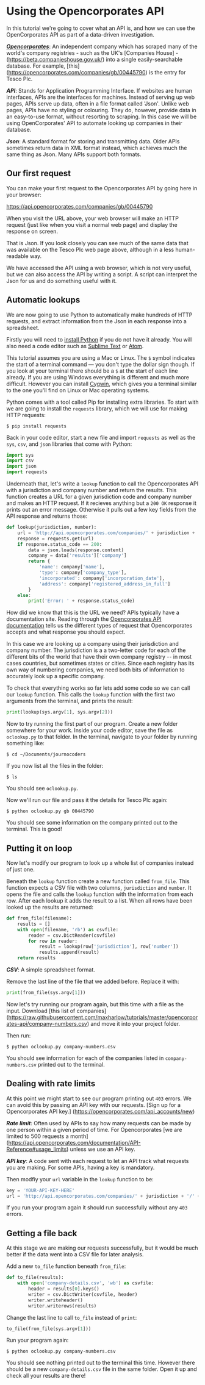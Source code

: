 Using the Opencorporates API
============================

In this tutorial we're going to cover what an API is, and how we can use the OpenCorporates API as part of a data-driven investigation.

***[Opencorporates](https://opencorporates.com/)***: An independent company which has scraped many of the world's company registries - such as the UK's [Companies House] - (https://beta.companieshouse.gov.uk/) into a single easily-searchable database. For example, [this] (https://opencorporates.com/companies/gb/00445790) is the entry for Tesco Plc.

***API***: Stands for Application Programming Interface. If websites are human interfaces, APIs are the interfaces for machines. Instead of serving up web pages, APIs serve up data, often in a file format called 'Json'. Unlike web pages, APIs have no styling or colouring. They do, however, provide data in an easy-to-use format, without resorting to scraping. In this case we will be using OpenCorporates' API to automate looking up companies in their database.

***Json***: A standard format for storing and transmitting data. Older APIs sometimes return data in XML format instead, which achieves much the same thing as Json. Many APIs support both formats.

Our first request
-----------------

You can make your first request to the Opencorporates API by going here in your browser:

https://api.opencorporates.com/companies/gb/00445790

When you visit the URL above, your web browser will make an HTTP request (just like when you visit a normal web page) and display the response on screen.

That is Json. If you look closely you can see much of the same data that was available on the Tesco Plc web page above, although in a less human-readable way.

We have accessed the API using a web browser, which is not very useful, but we can also access the API by writing a script. A script can interpret the Json for us and do something useful with it.

Automatic lookups
-----------------

We are now going to use Python to automatically make hundreds of HTTP requests, and extract information from the Json in each response into a spreadsheet.

Firstly you will need to [install Python](https://www.python.org/downloads/) if you do not have it already. You will also need a code editor such as [Sublime Text](https://www.sublimetext.com/) or [Atom](https://atom.io/).

This tutorial assumes you are using a Mac or Linux. The `$` symbol indicates the start of a terminal command &mdash; you don't type the dollar sign though. If you look at your terminal there should be a `$` at the start of each line already. If you are using Windows everything is different and much more difficult. However you can install [Cygwin](https://cygwin.com/install.html), which gives you a terminal similar to the one you'll find on Linux or Mac operating systems.

Python comes with a tool called Pip for installing extra libraries. To start with we are going to install the `requests` library, which we will use for making HTTP requests:

    $ pip install requests

Back in your code editor, start a new file and import `requests` as well as the `sys`, `csv`, and `json` libraries that come with Python:

```python
import sys
import csv
import json
import requests
```

Underneath that, let's write a `lookup` function to call the Opencorporates API with a jurisdiction and company number and return the results. This function creates a URL for a given jurisdiction code and company number and makes an HTTP request. If it recieves anything but a `200 OK` response it prints out an error message. Otherwise it pulls out a few key fields from the API response and returns those:

```python
def lookup(jurisdiction, number):
    url = 'http://api.opencorporates.com/companies/' + jurisdiction + '/' + number
    response = requests.get(url)
    if response.status_code == 200:
        data = json.loads(response.content)
        company = data['results']['company']
        return {
            'name': company['name'],
            'type': company['company_type'],
            'incorporated': company['incorporation_date'],
            'address': company['registered_address_in_full']
        }
    else:
        print('Error: ' + response.status_code)
```

How did we know that this is the URL we need? APIs typically have a documentation site. Reading through the [Opencorporates API documentation](https://api.opencorporates.com/documentation/API-Reference) tells us the different types of request that Opencorporates accepts and what response you should expect.

In this case we are looking up a company using their jurisdiction and company number. The jurisdiction is a a two-letter code for each of the different bits of the world that have their own company registry -- in most cases countries, but sometimes states or cities. Since each registry has its own way of numbering companies, we need both bits of information to accurately look up a specific company.

To check that everything works so far lets add some code so we can call our `lookup` function. This calls the `lookup` function with the first two arguments from the terminal, and prints the result:

```python
print(lookup(sys.argv[1], sys.argv[2]))
```

Now to try running the first part of our program. Create a new folder somewhere for your work. Inside your code editor, save the file as `oclookup.py` to that folder. In the terminal, navigate to your folder by running something like:

    $ cd ~/Documents/journocoders

If you now list all the files in the folder:

    $ ls

You should see `oclookup.py`.

Now we'll run our file and pass it the details for Tesco Plc again:

    $ python oclookup.py gb 00445790

You should see some information on the company printed out to the terminal. This is good!


Putting it on loop
------------------

Now let's modify our program to look up a whole list of companies instead of just one.

Beneath the `lookup` function create a new function called `from_file`. This function expects a CSV file with two columns, `jurisdiction` and `number`. It opens the file and calls the `lookup` function with the information from each row. After each lookup it adds the result to a list. When all rows have been looked up the results are returned:

```python
def from_file(filename):
    results = []
    with open(filename, 'rb') as csvfile:
        reader = csv.DictReader(csvfile)
        for row in reader:
            result = lookup(row['jurisdiction'], row['number'])
            results.append(result)
    return results
```
***CSV***: A simple spreadsheet format.

Remove the last line of the file that we added before. Replace it with:

```python
print(from_file(sys.argv[1]))
```

Now let's try running our program again, but this time with a file as the input. Download [this list of companies] (https://raw.githubusercontent.com/maxharlow/tutorials/master/opencorporates-api/company-numbers.csv) and move it into your project folder.

Then run:

    $ python oclookup.py company-numbers.csv

You should see information for each of the companies listed in `company-numbers.csv` printed out to the terminal.


Dealing with rate limits
------------------------

At this point we might start to see our program printing out `403` errors. We can avoid this by passing an API key with our requests. [Sign up for a Opencorporates API key.] (https://opencorporates.com/api_accounts/new)

***Rate limit***: Often used by APIs to say how many requests can be made by one person within a given period of time. For Opencorporates [we are limited to 500 requests a month] (https://api.opencorporates.com/documentation/API-Reference#usage_limits) unless we use an API key.

***API key***: A code sent with each request to let an API track what requests you are making. For some APIs, having a key is mandatory.

Then modfiy your `url` variable in the `lookup` function to be:

```python
key = 'YOUR-API-KEY-HERE'
url = 'http://api.opencorporates.com/companies/' + jurisdiction + '/' + number + '?api_token=' + key
```

If you run your program again it should run successfully without any `403` errors.


Getting a file back
-------------------

At this stage we are making our requests successfully, but it would be much better if the data went into a CSV file for later analysis.

Add a new `to_file` function beneath `from_file`:

```python
def to_file(results):
    with open('company-details.csv', 'wb') as csvfile:
        header = results[0].keys()
        writer = csv.DictWriter(csvfile, header)
        writer.writeheader()
        writer.writerows(results)
```

Change the last line to call `to_file` instead of `print`:

```python
to_file(from_file(sys.argv[1]))
```

Run your program again:

    $ python oclookup.py company-numbers.csv

You should see nothing printed out to the terminal this time. However there should be a new `company-details.csv` file in the same folder. Open it up and check all your results are there!
